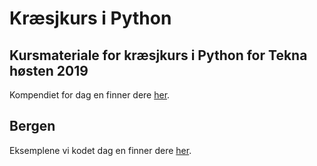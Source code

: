 # Kræsjkurs i Python
## Kursmateriale for kræsjkurs i Python for Tekna høsten 2019 

Kompendiet for dag en finner dere [her](Teknakurs_kompendie_dag1.pdf).

## Bergen
Eksemplene vi kodet dag en finner dere [her](bergen/dag1).
